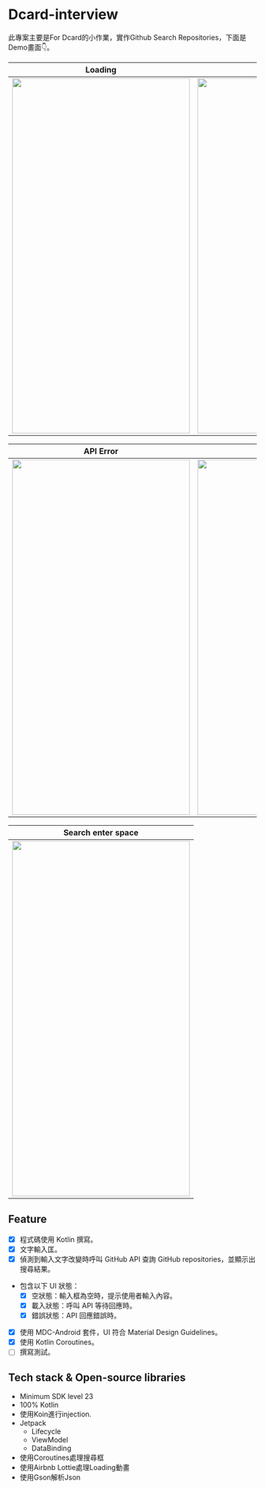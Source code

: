 # Dcard-interview

此專案主要是For Dcard的小作業，實作Github Search Repositories，下面是Demo畫面👇。

| Loading  | Result |
| ------------- | ------------- |
|<img src= "https://user-images.githubusercontent.com/24693300/171027104-22be08de-ba1e-4da1-ba6e-fb3502fa4b66.png" width="360" height="720" /> | <img src= "https://user-images.githubusercontent.com/24693300/171027471-d4f5abf1-e639-4881-9d16-8af040770090.png" width="360" height="720" />  |

| API Error | No Internet |
| ------------- | ------------- |
| <img src= "https://user-images.githubusercontent.com/24693300/171027764-a2eb623d-8738-410d-b18e-659943ee7051.png" width="360" height="720" /> | <img src= "https://user-images.githubusercontent.com/24693300/171028860-e2b7a5de-3d59-4d24-9fed-207c54c64af9.png" width="360" height="720" />  |

| Search enter space |
| ------------- |
| <img src= "https://user-images.githubusercontent.com/24693300/171076492-2a6c0567-7852-4c15-92b8-b54a668608de.png" width="360" height="720" /> | 

## Feature
- [x] 程式碼使用 Kotlin 撰寫。
- [x] 文字輸入匡。
- [x] 偵測到輸入文字改變時呼叫 GitHub API 查詢 GitHub repositories，並顯示出搜尋結果。
- 包含以下 UI 狀態：
    - [x] 空狀態：輸入框為空時，提示使用者輸入內容。
    - [x] 載入狀態：呼叫 API 等待回應時。
    - [x] 錯誤狀態：API 回應錯誤時。
- [x] 使用 MDC-Android 套件，UI 符合 Material Design Guidelines。
- [x] 使用 Kotlin Coroutines。
- [ ] 撰寫測試。

## Tech stack & Open-source libraries

- Minimum SDK level 23
- 100% Kotlin
- 使用Koin進行injection.
- Jetpack
  - Lifecycle
  - ViewModel
  - DataBinding
- 使用Coroutines處理搜尋框
- 使用Airbnb Lottie處理Loading動畫
- 使用Gson解析Json
